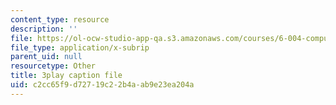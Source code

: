 ```yaml
---
content_type: resource
description: ''
file: https://ol-ocw-studio-app-qa.s3.amazonaws.com/courses/6-004-computation-structures-spring-2017/c2cc65f9d72719c22b4aab9e23ea204a_CLiy3m2Jt-M.srt
file_type: application/x-subrip
parent_uid: null
resourcetype: Other
title: 3play caption file
uid: c2cc65f9-d727-19c2-2b4a-ab9e23ea204a
---
```

